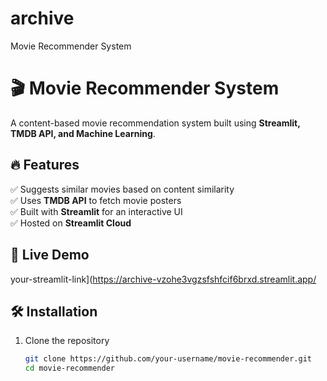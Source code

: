 # archive
Movie Recommender System 
# 🎬 Movie Recommender System  

A content-based movie recommendation system built using **Streamlit, TMDB API, and Machine Learning**.  

## 🔥 Features  
✅ Suggests similar movies based on content similarity  
✅ Uses **TMDB API** to fetch movie posters  
✅ Built with **Streamlit** for an interactive UI  
✅ Hosted on **Streamlit Cloud**  

## 🚀 Live Demo  
your-streamlit-link](https://archive-vzohe3vgzsfshfcif6brxd.streamlit.app/

## 🛠 Installation  
1. Clone the repository  
   ```bash
   git clone https://github.com/your-username/movie-recommender.git
   cd movie-recommender
